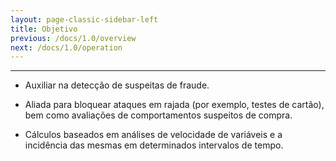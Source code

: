 ```yaml
---
layout: page-classic-sidebar-left
title: Objetivo
previous: /docs/1.0/overview
next: /docs/1.0/operation
---
```

---

* Auxiliar na detecção de suspeitas de fraude.  

* Aliada para bloquear ataques em rajada (por exemplo, testes de cartão), bem como avaliações de comportamentos suspeitos de compra.  

* Cálculos baseados em análises de velocidade de variáveis e a incidência das mesmas em determinados intervalos de tempo.  